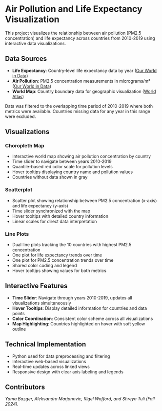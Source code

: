 # Air Pollution and Life Expectancy Visualization

This project visualizes the relationship between air pollution (PM2.5 concentration) and life expectancy across countries from 2010-2019 using interactive data visualizations.

## Data Sources

- **Life Expectancy**: Country-level life expectancy data by year ([Our World in Data](https://ourworldindata.org/life-expectancy))
- **Air Pollution**: PM2.5 concentration measurements in micrograms/m³ ([Our World in Data](https://ourworldindata.org/outdoor-air-pollution))  
- **World Map**: Country boundary data for geographic visualization ([World Atlas](https://github.com/topojson/world-atlas))

Data was filtered to the overlapping time period of 2010-2019 where both metrics were available. Countries missing data for any year in this range were excluded.

## Visualizations

### Choropleth Map
- Interactive world map showing air pollution concentration by country
- Time slider to navigate between years 2010-2019
- Quantile-based red color scale for pollution levels
- Hover tooltips displaying country name and pollution values
- Countries without data shown in gray

### Scatterplot  
- Scatter plot showing relationship between PM2.5 concentration (x-axis) and life expectancy (y-axis)
- Time slider synchronized with the map
- Hover tooltips with detailed country information
- Linear scales for direct data interpretation

### Line Plots
- Dual line plots tracking the 10 countries with highest PM2.5 concentration
- One plot for life expectancy trends over time
- One plot for PM2.5 concentration trends over time
- Shared color coding and legend
- Hover tooltips showing values for both metrics

## Interactive Features

- **Time Slider**: Navigate through years 2010-2019, updates all visualizations simultaneously
- **Hover Tooltips**: Display detailed information for countries and data points
- **Color Coordination**: Consistent color scheme across all visualizations
- **Map Highlighting**: Countries highlighted on hover with soft yellow outline

## Technical Implementation

- Python used for data preprocessing and filtering
- Interactive web-based visualizations
- Real-time updates across linked views
- Responsive design with clear axis labeling and legends

## Contributors

*Yama Bazger, Aleksandra Marjanovic, Rigel Wafford, and Shreya Tuli (Fall 2024).*

